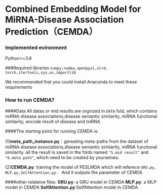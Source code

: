 # Combined Embedding Model for MiRNA-Disease Association Prediction（CEMDA）


### Implemented evironment
Python>=3.6


###Required libraries
`numpy,numba,openpyxl,xlrd，torch,itertools,sys,os,importlib`

We recommended that you could install Anaconda to meet these requirements


### How to run CEMDA? 
####Data
All datas or mid results are orgnized in `DATA` fold, which contains miRNA-disease associations,disease semantic similarity, miRNA functional similarity, encode result of disease and  miRNA.

####The starting point for running CEMDA is:

(1)**meta_path_instance.py**：gereating meta-paths from the dataset of miRNA-disease associations,disease semantic similarity, miRNA functional similarity. all the result is saved in the folds named `"5.mid result"` and `"6.meta path"`, which need to be created by yourselves.

(2)**CEMDA.py**: training the model of PESLMDA which will referece `GRU.py, MLP.py,SelfAttention.py. `
And it outputs the parameter of CEMDA

####other relateive files:
**GRU.py**: a GRU model in CEMDA
**MLP.py**: a MLP model in CEMDA
**SelfAttention.py**:SelfAttention model in CEMDA
